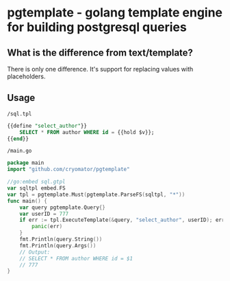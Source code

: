 # pgtemplate - golang template engine for building postgresql queries

## What is the difference from text/template?

There is only one difference. It's support for replacing values with placeholders.

## Usage

`/sql.tpl`
```sql
{{define "select_author"}}
    SELECT * FROM author WHERE id = {{hold $v}};
{{end}}
```
`/main.go`
```go
package main
import "github.com/cryomator/pgtemplate"

//go:embed sql.gtpl
var sqltpl embed.FS
var tpl = pgtemplate.Must(pgtemplate.ParseFS(sqltpl, "*"))
func main() {
    var query pgtemplate.Query{}
    var userID = 777
    if err := tpl.ExecuteTemplate(&query, "select_author", userID); err != nil {
        panic(err)
    }
    fmt.Println(query.String())
    fmt.Println(query.Args())
    // Output:
    // SELECT * FROM author WHERE id = $1
    // 777
}
```